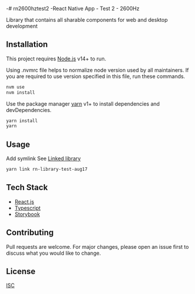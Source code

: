 -# rn2600hztest2
-React Native App - Test 2 - 2600Hz

Library that contains all sharable components for web and desktop development

## Installation

This project requires [Node.js](https://nodejs.org/) v14+ to run.

Using .nvmrc file helps to normalize node version used by all maintainers.
If you are required to use version specified in this file, run these commands.

```bash
nvm use
nvm install
```

Use the package manager [yarn](https://yarnpkg.com/getting-started/install) v1+ to install dependencies and devDependencies.

```bash
yarn install
yarn
```
## Usage

Add symlink
See [Linked library](https://github.com/shark764/rn-library-test-aug17)

```bash
yarn link rn-library-test-aug17
```

## Tech Stack
- [React.js](https://reactjs.org/)
- [Typescript](https://www.typescriptlang.org/docs/handbook/react.html)
- [Storybook](https://storybook.js.org/)

## Contributing
Pull requests are welcome. For major changes, please open an issue first to discuss what you would like to change.

## License
[ISC](https://opensource.org/licenses/ISC)